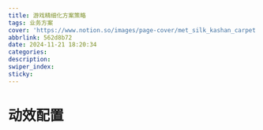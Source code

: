```yaml
---
title: 游戏精细化方案策略
tags: 业务方案
cover: 'https://www.notion.so/images/page-cover/met_silk_kashan_carpet.jpg'
abbrlink: 562d8b72
date: 2024-11-21 18:20:34
categories:
description:
swiper_index:
sticky:
---
```


# 动效配置